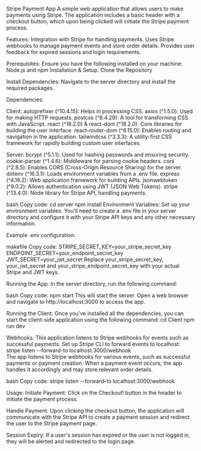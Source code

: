 
Stripe Payment App
A simple web application that allows users to make payments using Stripe. The application includes a basic header with a checkout button, which upon being clicked will initiate the Stripe payment process.

Features:
Integration with Stripe for handling payments.
Uses Stripe webhooks to manage payment events and store order details.
Provides user feedback for expired sessions and login requirements.

Prerequisites:
Ensure you have the following installed on your machine:
Node.js and npm
Installation & Setup:
Clone the Repository

Install Dependencies:
Navigate to the server directory and install the required packages.

Dependencies:

Client:
autoprefixer (^10.4.15): Helps in processing CSS.
axios (^1.5.0): Used for making HTTP requests.
postcss (^8.4.29): A tool for transforming CSS with JavaScript.
react (^18.2.0) & react-dom (^18.2.0): Core libraries for building the user interface.
react-router-dom (^6.15.0): Enables routing and navigation in the application.
tailwindcss (^3.3.3): A utility-first CSS framework for rapidly building custom user interfaces.

Server:
bcrypt (^5.1.1): Used for hashing passwords and ensuring security.
cookie-parser (^1.4.6): Middleware for parsing cookie headers.
cors (^2.8.5): Enables CORS (Cross-Origin Resource Sharing) for the server.
dotenv (^16.3.1): Loads environment variables from a .env file.
express (^4.18.2): Web application framework for building APIs.
jsonwebtoken (^9.0.2): Allows authentication using JWT (JSON Web Tokens).
stripe (^13.4.0): Node library for Stripe API, handling payments.

bash
Copy code:
cd server
npm install
Environment Variables:
Set up your environment variables. You'll need to create a .env file in your server directory and configure it with your Stripe API keys and any other necessary information.

Example .env configuration:

makefile
Copy code:
STRIPE_SECRET_KEY=your_stripe_secret_key
ENDPOINT_SECRET=your_endpoint_secret_key
JWT_SECRET=your_jwt_secret
Replace your_stripe_secret_key, your_jwt_secret and your_stripe_endpoint_secret_key with your actual Stripe and JWT keys.

Running the App:
In the server directory, run the following command:

bash
Copy code: 
npm start
This will start the server. Open a web browser and navigate to http://localhost:3000 to access the app.

Running the Client:
Once you've installed all the dependencies, you can start the client-side application using the following command:
cd Client
npm run dev


Webhooks:
This application listens to Stripe webhooks for events such as successful payments. Set up Stripe CLI to forward events to localhost: stripe listen --forward-to localhost:3000/webhook   
The app listens to Stripe webhooks for various events, such as successful payments or payment creation. When a payment event occurs, the app handles it accordingly and may store relevant order details.

bash
Copy code: 
stripe listen --forward-to localhost:3000/webhook

Usage:
Initiate Payment:
Click on the Checkout! button in the header to initiate the payment process.

Handle Payment:
Upon clicking the checkout button, the application will communicate with the Stripe API to create a payment session and redirect the user to the Stripe payment page.

Session Expiry:
If a user's session has expired or the user is not logged in, they will be alerted and redirected to the login page.
